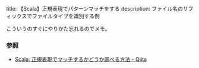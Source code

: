 title: 【Scala】正規表現でパターンマッチをする
description: ファイル名のサフィックスでファイルタイプを識別する例

こういうのすぐにやりかた忘れるのでメモ。

### 参照

- [Scala: 正規表現でマッチするかどうか調べる方法 - Qiita](http://qiita.com/suin/items/63703ad9fd538748ee46)
